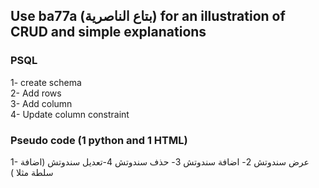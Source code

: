 ## Use ba77a (بتاع الناصرية) for an illustration of CRUD and simple explanations

### PSQL

1- create schema   
2- Add rows   
3- Add column   
4- Update column constraint   


### Pseudo code (1 python and 1 HTML)

1-    عرض سندوتش
2-    اضافة سندوتش
3-    حذف سندوتش 
4-تعديل سندوتش (اضافة سلطة مثلا ) 

